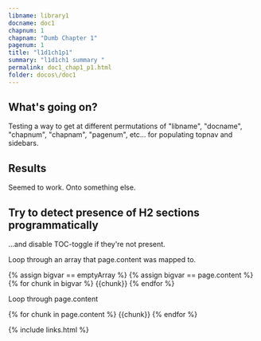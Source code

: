 ```yaml
---
libname: library1
docname: doc1
chapnum: 1
chapnam: "Dumb Chapter 1"
pagenum: 1
title: "l1d1ch1p1"
summary: "l1d1ch1 summary "
permalink: doc1_chap1_p1.html
folder: docos\/doc1
---
```


## What's going on?

Testing a way to get at different permutations of "libname", "docname", "chapnum", "chapnam", "pagenum", etc... for populating topnav and sidebars.

## Results

Seemed to work.  Onto something else.


## Try to detect presence of H2 sections programmatically 
...and disable TOC-toggle if they're not present.

<p>Loop through an array that page.content was mapped to.</p>
<p>
{% assign bigvar == emptyArray %}
{% assign bigvar == page.content %}
{% for chunk in bigvar %}
{{chunk}}
{% endfor %}
</p>

<p>Loop through page.content </p>
<p>
{% for chunk in page.content %}
{{chunk}}
{% endfor %}
</p>

{% include links.html %}
